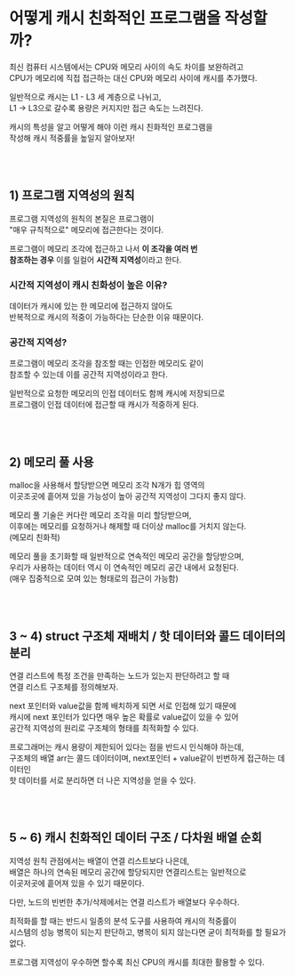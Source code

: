 # 어떻게 캐시 친화적인 프로그램을 작성할까?

최신 컴퓨터 시스템에서는 CPU와 메모리 사이의 속도 차이를 보완하려고<br />
CPU가 메모리에 직접 접근하는 대신 CPU와 메모리 사이에 캐시를 추가했다.

일반적으로 캐시는 L1 - L3 세 계층으로 나뉘고,<br />
L1 -> L3으로 갈수록 용량은 커지지만 접근 속도는 느려진다.

캐시의 특성을 알고 어떻게 해야 이런 캐시 친화적인 프로그램을<br />
작성해 캐시 적중률을 높일지 알아보자!

<br />
<br />

## 1) 프로그램 지역성의 원칙

프로그램 지역성의 원칙의 본질은 프로그램이<br />
"매우 규칙적으로" 메모리에 접근한다는 것이다.

프로그램이 메모리 조각에 접근하고 나서 **이 조각을 여러 번<br />
참조하는 경우** 이를 일컬어 **시간적 지역성**이라고 한다.

### 시간적 지역성이 캐시 친화성이 높은 이유?

데이터가 캐시에 있는 한 메모리에 접근하지 않아도<br />
반복적으로 캐시의 적중이 가능하다는 단순한 이유 때문이다.

### 공간적 지역성?

프로그램이 메모리 조각을 참조할 때는 인접한 메모리도 같이<br />
참조할 수 있는데 이를 공간적 지역성이라고 한다.

일반적으로 요청한 메모리의 인접 데이터도 함께 캐시에 저장되므로<br />
프로그램이 인접 데이터에 접근할 때 캐시가 적중하게 된다.

<br />
<br />

## 2) 메모리 풀 사용

malloc을 사용해서 할당받으면 메모리 조각 N개가 힙 영역의<br />
이곳조곳에 흩어져 있을 가능성이 높아 공간적 지역성이 그다지 좋지 않다.

메모리 풀 기술은 커다란 메모리 조각을 미리 할당받으며,<br />
이후에는 메모리를 요청하거나 해제할 때 더이상 malloc를 거치지 않는다.<br />
(메모리 친화적)

메모리 풀을 초기화할 때 일반적으로 연속적인 메모리 공간을 할당받으며,<br />
우리가 사용하는 데이터 역시 이 연속적인 메모리 공간 내에서 요청된다.<br />
(매우 집중적으로 모여 있는 형태로의 접근이 가능함)

<br />
<br />

## 3 ~ 4) struct 구조체 재배치 / 핫 데이터와 콜드 데이터의 분리

연결 리스트에 특정 조건을 만족하는 노드가 있는지 판단하려고 할 때<br />
연결 리스트 구조체를 정의해보자.

next 포인터와 value값을 함께 배치하게 되면 서로 인접해 있기 때문에<br />
캐시에 next 포인터가 있다면 매우 높은 확률로 value값이 있을 수 있어<br />
공간적 지역성의 원리로 구조체의 형태를 최적화할 수 있다.

프로그래머는 캐시 용량이 제한되어 있다는 점을 반드시 인식해야 하는데,<br />
구조체의 배열 arr는 콜드 데이터이며, next포인터 + value같이 빈번하게 접근하는 데이터인<br />
핫 데이터를 서로 분리하면 더 나은 지역성을 얻을 수 있다.

<br />
<br />

## 5 ~ 6) 캐시 친화적인 데이터 구조 / 다차원 배열 순회

지역성 원칙 관점에서는 배열이 연결 리스트보다 나은데,<br />
배열은 하나의 연속된 메모리 공간에 할당되지만 연결리스트는 일반적으로<br />
이곳저곳에 흩어져 있을 수 있기 때문이다.<br />

다만, 노드의 빈번한 추가/삭제에서는 연결 리스트가 배열보다 우수하다.

최적화를 할 때는 반드시 일종의 분석 도구를 사용하여 캐시의 적중률이<br />
시스템의 성능 병목이 되는지 판단하고, 병목이 되지 않는다면 굳이 최적화를 할 필요가 없다.

프로그램 지역성이 우수하면 할수록 최신 CPU의 캐시를 최대한 활용할 수 있다.

<br />
<br />
